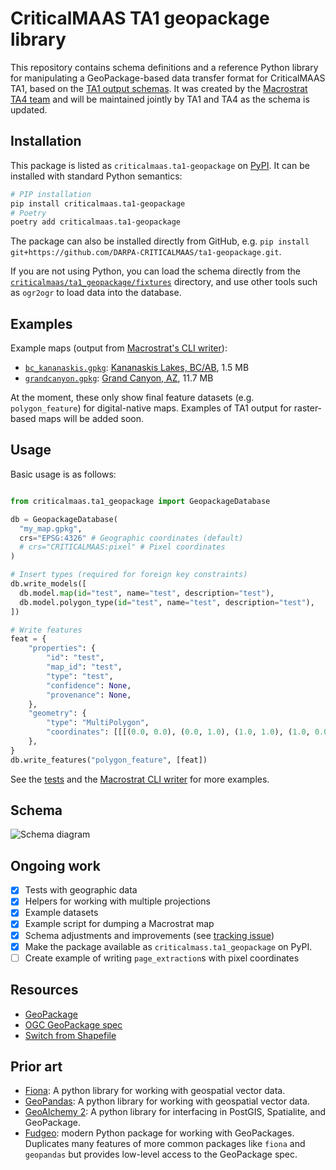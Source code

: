 # CriticalMAAS TA1 geopackage library

This repository contains schema definitions and
a reference Python library for manipulating a GeoPackage-based data transfer format for CriticalMAAS TA1, based on
the [TA1 output
schemas][ta1_schemas].  It was
created by the [Macrostrat TA4
team](https://github.com/UW-Macrostrat/criticalmaas) and will be maintained
jointly by TA1 and TA4 as the schema is updated.

## Installation

This package is listed as `criticalmaas.ta1-geopackage` on [PyPI][pypi].
It can be installed with standard Python semantics:

```bash
# PIP installation
pip install criticalmaas.ta1-geopackage
# Poetry
poetry add criticalmaas.ta1-geopackage
```

The package can also be installed directly from GitHub, e.g. `pip install git+https://github.com/DARPA-CRITICALMAAS/ta1-geopackage.git`.

If you are not using Python, you can load the schema directly from
the [`criticalmaas/ta1_geopackage/fixtures`](criticalmaas/ta1_geopackage/fixtures) directory,
and use other tools such as `ogr2ogr` to load data into the database.

## Examples

Example maps (output from [Macrostrat's CLI writer][macrostrat_writer]):

- [`bc_kananaskis.gpkg`](https://storage.macrostrat.org/web-assets/criticalmaas/example-files/ta1-geopackage/bc_kananaskis.gpkg): [Kananaskis Lakes, BC/AB](https://v2.macrostrat.org/maps/234), 1.5 MB
- [`grandcanyon.gpkg`](https://storage.macrostrat.org/web-assets/criticalmaas/example-files/ta1-geopackage/grandcanyon.gpkg): [Grand Canyon, AZ](https://v2.macrostrat.org/maps/34), 11.7 MB

At the moment, these only show final feature datasets (e.g. `polygon_feature`) for digital-native maps. Examples of
TA1 output for raster-based maps will be added soon.

## Usage

Basic usage is as follows:

```python

from criticalmaas.ta1_geopackage import GeopackageDatabase

db = GeopackageDatabase(
  "my_map.gpkg",
  crs="EPSG:4326" # Geographic coordinates (default)
  # crs="CRITICALMAAS:pixel" # Pixel coordinates
)

# Insert types (required for foreign key constraints)
db.write_models([
  db.model.map(id="test", name="test", description="test"),
  db.model.polygon_type(id="test", name="test", description="test"),
])

# Write features
feat = {
    "properties": {
        "id": "test",
        "map_id": "test",
        "type": "test",
        "confidence": None,
        "provenance": None,
    },
    "geometry": {
        "type": "MultiPolygon",
        "coordinates": [[[(0.0, 0.0), (0.0, 1.0), (1.0, 1.0), (1.0, 0.0), (0.0, 0.0)]]],
    },
}
db.write_features("polygon_feature", [feat])
```

See the [tests][tests] and the [Macrostrat CLI writer][macrostrat_writer] for more examples.

## Schema

![Schema diagram](diagram/schema-diagram.png)

## Ongoing work

- [x] Tests with geographic data
- [x] Helpers for working with multiple projections
- [x] Example datasets
- [x] Example script for dumping a Macrostrat map
- [x] Schema adjustments and improvements (see [tracking issue][change-tracking-issue])
- [x] Make the package available as `criticalmass.ta1_geopackage` on PyPI.
- [ ] Create example of writing `page_extraction`s with pixel coordinates

## Resources

- [GeoPackage](https://www.geopackage.org/)
- [OGC GeoPackage spec](https://www.geopackage.org/spec120/)
- [Switch from Shapefile](http://switchfromshapefile.org/)

## Prior art

- [Fiona](https://fiona.readthedocs.io/en/stable/): A python library for working with geospatial vector data.
- [GeoPandas](https://geopandas.org/): A python library for working with geospatial vector data.
- [GeoAlchemy 2](https://geoalchemy-2.readthedocs.io/en/latest/): A python library for interfacing in PostGIS, Spatialite, and GeoPackage.
- [Fudgeo](https://github.com/realiii/fudgeo): modern Python package for working with GeoPackages. Duplicates many features of more common
  packages like `fiona` and `geopandas` but provides low-level access to the GeoPackage spec.

[macrostrat_writer]: https://github.com/UW-Macrostrat/macrostrat/blob/main/cli/macrostrat/cli/io/criticalmaas/__init__.py
[tests]: criticalmaas/ta1_geopackage/test_create_geopackage.py
[change-tracking-issue]: https://github.com/DARPA-CRITICALMAAS/ta1-geopackage/issues/3
[pypi]: https://pypi.org/project/criticalmaas.ta1-geopackage/
[ta1_schemas]: https://github.com/DARPA-CRITICALMAAS/schemas/tree/main/ta1
